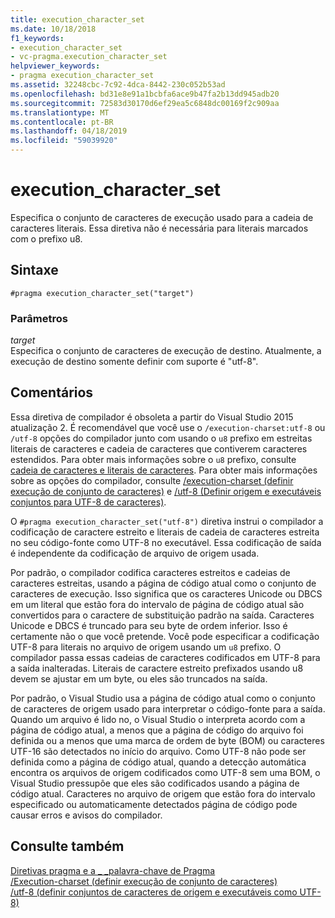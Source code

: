 ```yaml
---
title: execution_character_set
ms.date: 10/18/2018
f1_keywords:
- execution_character_set
- vc-pragma.execution_character_set
helpviewer_keywords:
- pragma execution_character_set
ms.assetid: 32248cbc-7c92-4dca-8442-230c052b53ad
ms.openlocfilehash: bd31e8e91a1bcbfa6ace9b47fa2b13dd945adb20
ms.sourcegitcommit: 72583d30170d6ef29ea5c6848dc00169f2c909aa
ms.translationtype: MT
ms.contentlocale: pt-BR
ms.lasthandoff: 04/18/2019
ms.locfileid: "59039920"
---
```

# <a name="executioncharacterset"></a>execution_character_set

Especifica o conjunto de caracteres de execução usado para a cadeia de caracteres literais. Essa diretiva não é necessária para literais marcados com o prefixo u8.

## <a name="syntax"></a>Sintaxe

```
#pragma execution_character_set("target")
```

### <a name="parameters"></a>Parâmetros

*target*<br/>
Especifica o conjunto de caracteres de execução de destino. Atualmente, a execução de destino somente definir com suporte é "utf-8".

## <a name="remarks"></a>Comentários

Essa diretiva de compilador é obsoleta a partir do Visual Studio 2015 atualização 2. É recomendável que você use o `/execution-charset:utf-8` ou `/utf-8` opções do compilador junto com usando o `u8` prefixo em estreitas literais de caracteres e cadeia de caracteres que contiverem caracteres estendidos. Para obter mais informações sobre o `u8` prefixo, consulte [cadeia de caracteres e literais de caracteres](../cpp/string-and-character-literals-cpp.md). Para obter mais informações sobre as opções do compilador, consulte [/execution-charset (definir execução de conjunto de caracteres)](../build/reference/execution-charset-set-execution-character-set.md) e [/utf-8 (Definir origem e executáveis conjuntos para UTF-8 de caracteres)](../build/reference/utf-8-set-source-and-executable-character-sets-to-utf-8.md).

O `#pragma execution_character_set("utf-8")` diretiva instrui o compilador a codificação de caractere estreito e literais de cadeia de caracteres estreita no seu código-fonte como UTF-8 no executável. Essa codificação de saída é independente da codificação de arquivo de origem usada.

Por padrão, o compilador codifica caracteres estreitos e cadeias de caracteres estreitas, usando a página de código atual como o conjunto de caracteres de execução. Isso significa que os caracteres Unicode ou DBCS em um literal que estão fora do intervalo de página de código atual são convertidos para o caractere de substituição padrão na saída. Caracteres Unicode e DBCS é truncado para seu byte de ordem inferior. Isso é certamente não o que você pretende. Você pode especificar a codificação UTF-8 para literais no arquivo de origem usando um `u8` prefixo. O compilador passa essas cadeias de caracteres codificados em UTF-8 para a saída inalteradas. Literais de caractere estreito prefixados usando u8 devem se ajustar em um byte, ou eles são truncados na saída.

Por padrão, o Visual Studio usa a página de código atual como o conjunto de caracteres de origem usado para interpretar o código-fonte para a saída. Quando um arquivo é lido no, o Visual Studio o interpreta acordo com a página de código atual, a menos que a página de código do arquivo foi definida ou a menos que uma marca de ordem de byte (BOM) ou caracteres UTF-16 são detectados no início do arquivo. Como UTF-8 não pode ser definida como a página de código atual, quando a detecção automática encontra os arquivos de origem codificados como UTF-8 sem uma BOM, o Visual Studio pressupõe que eles são codificados usando a página de código atual. Caracteres no arquivo de origem que estão fora do intervalo especificado ou automaticamente detectados página de código pode causar erros e avisos do compilador.

## <a name="see-also"></a>Consulte também

[Diretivas pragma e a \_ \_palavra-chave de Pragma](../preprocessor/pragma-directives-and-the-pragma-keyword.md)<br/>
[/Execution-charset (definir execução de conjunto de caracteres)](../build/reference/execution-charset-set-execution-character-set.md)<br/>
[/utf-8 (definir conjuntos de caracteres de origem e executáveis como UTF-8)](../build/reference/utf-8-set-source-and-executable-character-sets-to-utf-8.md)